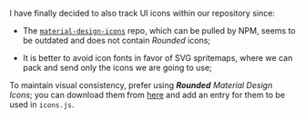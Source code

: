 I have finally decided to also track UI icons within our repository since:

- The [`material-design-icons`](https://github.com/google/material-design-icons) repo, which can be pulled by NPM,
  seems to be outdated and does not contain _Rounded_ icons;

- It is better to avoid icon fonts in favor of SVG spritemaps, where we can pack and send only the icons we are going
  to use; 

To maintain visual consistency, prefer using _**Rounded** Material Design Icons_; you can download them from
[here](https://material.io/resources/icons/?style=round) and add an entry for them to be used in `icons.js`.
